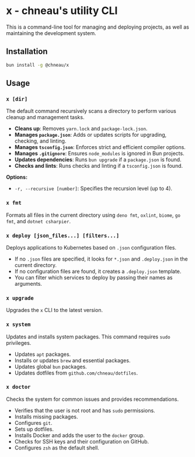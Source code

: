# x - chneau's utility CLI

This is a command-line tool for managing and deploying projects, as well as
maintaining the development system.

## Installation

```bash
bun install -g @chneau/x
```

## Usage

### `x [dir]`

The default command recursively scans a directory to perform various cleanup and
management tasks.

- **Cleans up**: Removes `yarn.lock` and `package-lock.json`.
- **Manages `package.json`**: Adds or updates scripts for upgrading, checking,
  and linting.
- **Manages `tsconfig.json`**: Enforces strict and efficient compiler options.
- **Manages `.gitignore`**: Ensures `node_modules` is ignored in Bun projects.
- **Updates dependencies**: Runs `bun upgrade` if a `package.json` is found.
- **Checks and lints**: Runs checks and linting if a `tsconfig.json` is found.

**Options:**

- `-r, --recursive [number]`: Specifies the recursion level (up to 4).

### `x fmt`

Formats all files in the current directory using `deno fmt`, `oxlint`, `biome`,
`go fmt`, and `dotnet csharpier`.

### `x deploy [json_files...] [filters...]`

Deploys applications to Kubernetes based on `.json` configuration files.

- If no `.json` files are specified, it looks for `*.json` and `.deploy.json` in
  the current directory.
- If no configuration files are found, it creates a `.deploy.json` template.
- You can filter which services to deploy by passing their names as arguments.

### `x upgrade`

Upgrades the `x` CLI to the latest version.

### `x system`

Updates and installs system packages. This command requires `sudo` privileges.

- Updates `apt` packages.
- Installs or updates `brew` and essential packages.
- Updates global `bun` packages.
- Updates dotfiles from `github.com/chneau/dotfiles`.

### `x doctor`

Checks the system for common issues and provides recommendations.

- Verifies that the user is not root and has `sudo` permissions.
- Installs missing packages.
- Configures `git`.
- Sets up dotfiles.
- Installs Docker and adds the user to the `docker` group.
- Checks for SSH keys and their configuration on GitHub.
- Configures `zsh` as the default shell.
